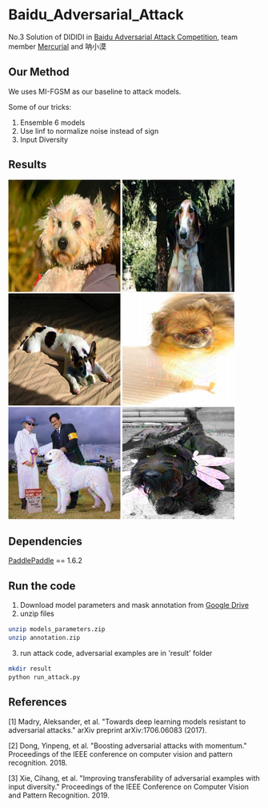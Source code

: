 # Baidu_Adversarial_Attack
No.3 Solution of DIDIDI in [Baidu Adversarial Attack Competition](https://aistudio.baidu.com/aistudio/competition/detail/15), team member [Mercurial](https://github.com/Mercurialzhang) and 呐小漠

## Our Method

We uses MI-FGSM as our baseline to attack models.

Some of our tricks:

1. Ensemble 6 models
2. Use linf to normalize noise instead of sign
3. Input Diversity

## Results
![](./images/n02113624_1461.png)
![](./images/n02090622_10343.png)
![](./images/n02096585_10604.png)
![](./images/n02112018_10158.png)
![](./images/n02111500_1048.png)
![](./images/n02097298_10676.png)

## Dependencies
[PaddlePaddle](https://www.paddlepaddle.org.cn/) == 1.6.2

## Run the code
1. Download model parameters and mask annotation from [Google Drive](https://drive.google.com/open?id=1JmcQFl1cIIh7Fnh9PSiM1zAefYGoujsv)
2. unzip files
```bash
unzip models_parameters.zip
unzip annotation.zip
```
3. run attack code, adversarial examples are in 'result' folder
```bash
mkdir result
python run_attack.py
```

## References
[1] Madry, Aleksander, et al. "Towards deep learning models resistant to adversarial attacks." arXiv preprint arXiv:1706.06083 (2017).

[2] Dong, Yinpeng, et al. "Boosting adversarial attacks with momentum." Proceedings of the IEEE conference on computer vision and pattern recognition. 2018.

[3] Xie, Cihang, et al. "Improving transferability of adversarial examples with input diversity." Proceedings of the IEEE Conference on Computer Vision and Pattern Recognition. 2019.